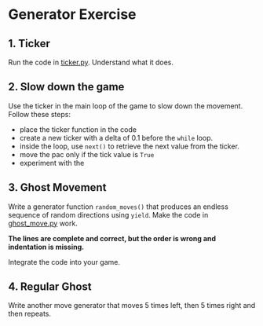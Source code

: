
# Generator Exercise

## 1. Ticker

Run the code in [ticker.py](ticker.py). Understand what it does.

## 2. Slow down the game

Use the ticker in the main loop of the game to slow down the movement.
Follow these steps:

- place the ticker function in the code
- create a new ticker with a delta of 0.1 before the `while` loop.
- inside the loop, use `next()` to retrieve the next value from the ticker.
- move the pac only if the tick value is `True`
- experiment with the 

## 3. Ghost Movement

Write a generator function `random_moves()` that produces an endless sequence of random directions using `yield`. 
Make the code in [ghost_move.py](ghost_move.py) work.

**The lines are complete and correct, but the order is wrong and indentation is missing.**

Integrate the code into your game.

## 4. Regular Ghost

Write another move generator that moves 5 times left, then 5 times right and then repeats.
